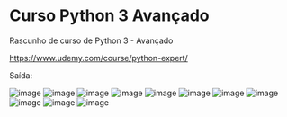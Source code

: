 # Curso Python 3 Avançado
Rascunho de curso de Python 3 - Avançado

https://www.udemy.com/course/python-expert/

Saída:

![image](https://user-images.githubusercontent.com/25599308/168028034-3442038c-2e77-42e9-9abe-4fe5a0b1b250.png)
![image](https://user-images.githubusercontent.com/25599308/168028115-c24e5164-e560-4a24-9726-55900d58b3c8.png)
![image](https://user-images.githubusercontent.com/25599308/168028227-f38ceb61-7fd2-438a-b7a4-ea2234bbf00e.png)
![image](https://user-images.githubusercontent.com/25599308/168028363-8e053aa2-6bc8-4a27-9cf2-4456aff4a936.png)
![image](https://user-images.githubusercontent.com/25599308/168028424-c918f549-ebe9-436a-bc77-81cbe71fda79.png)
![image](https://user-images.githubusercontent.com/25599308/168028514-1a0fd40b-9b53-4ec6-b5a9-01ddadba5e0f.png)
![image](https://user-images.githubusercontent.com/25599308/168028582-70650dd7-0de1-454c-ad47-b2f541bd5c62.png)
![image](https://user-images.githubusercontent.com/25599308/168218951-3df71388-f1ee-4b82-aeeb-ece7f69500db.png)
![image](https://user-images.githubusercontent.com/25599308/168219204-5f9e77ec-d556-4458-bf62-4404e3be5d90.png)
![image](https://user-images.githubusercontent.com/25599308/168220832-58980722-3999-460f-bce5-e66046aeb849.png)
![image](https://user-images.githubusercontent.com/25599308/168221609-dc9baba4-d79a-4ce9-af42-b1a8b1c3328d.png)
